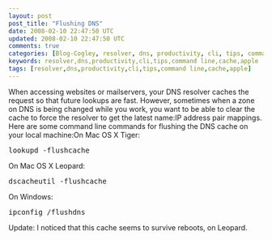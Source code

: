 ```yaml
---           
layout: post
post_title: "Flushing DNS"
date: 2008-02-10 22:47:50 UTC
updated: 2008-02-10 22:47:50 UTC
comments: true
categories: [Blog-Cogley, resolver, dns, productivity, cli, tips, command line, cache, apple]
keywords: resolver,dns,productivity,cli,tips,command line,cache,apple
tags: [resolver,dns,productivity,cli,tips,command line,cache,apple]
---
```

 
When accessing websites or mailservers, your DNS resolver caches the request so that future lookups are fast. However, sometimes when a zone on DNS is being changed while you work, you want to be able to clear the cache to force the resolver to get the latest name:IP address pair mappings. Here are some command line commands for flushing the DNS cache on your local machine:On Mac OS X Tiger:<pre>lookupd -flushcache</pre>On Mac OS X Leopard:<pre>dscacheutil -flushcache</pre>On Windows:<pre>ipconfig /flushdns</pre>Update: I noticed that this cache seems to survive reboots, on Leopard.
